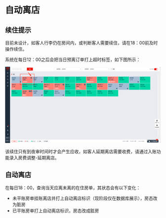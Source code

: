 # 自动离店

## 续住提示

目前未设计，如客人行李仍在房间内，或判断客人需要续住，请在18：00前及时操作续住。

系统在每日12：00之后会把当日预离订单打上超时标签，如下图所示：

![&#x8D85;&#x65F6;&#x6807;&#x7B7E;](../../.gitbook/assets/image%20%28848%29.png)

该续住只有到夜审时间时才会产生应收，如客人延期离店需要收费，请通过入账功能录入房费调整-延期离店。

## 自动离店

在每日18：00，查询当天应离未离的在住房单，其状态会有以下变化：

* 未平账房单挂账离店并打上自动离店标识（现阶段仅在数据库展示），房态改为脏房
* 已平账房单打上自动离店标识，房态改成脏房

